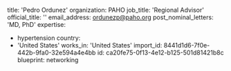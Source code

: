 title: 'Pedro Ordunez'
organization: PAHO
job_title: 'Regional Advisor'
official_title: ''
email_address: ordunezp@paho.org
post_nominal_letters: 'MD, PhD'
expertise:
  - hypertension
country:
  - 'United States'
works_in: 'United States'
import_id: 8441d1d6-7f0e-442b-9fa0-32e594a4e4bb
id: ca20fe75-0f13-4e12-b125-501d81421b8c
blueprint: networking
